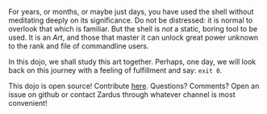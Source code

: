 For years, or months, or maybe just days, you have used the shell without meditating deeply on its significance.
Do not be distressed: it is normal to overlook that which is familiar.
But the shell is _not_ a static, boring tool to be used.
It is an _Art_, and those that master it can unlock great power unknown to the rank and file of commandline users.

In this dojo, we shall study this art together.
Perhaps, one day, we will look back on this journey with a feeling of fulfillment and say: `exit 0`.

This dojo is open source!
Contribute [here](https://github.com/pwncollege/shell-lin-do).
Questions? Comments? Open an issue on github or contact Zardus through whatever channel is most convenient!
